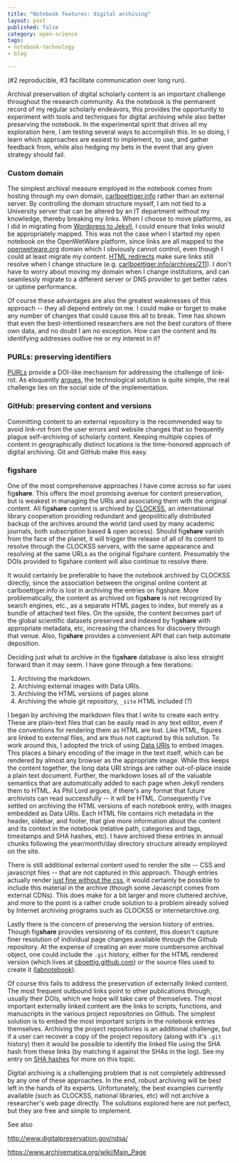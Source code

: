 ```yaml
---
title: "Notebook features: digital archiving"
layout: post
published: false
category: open-science
tags: 
- notebook-technology
- blog

---
```



(#2 reproducible, #3 facilitate communication over long run).

Archival preservation of digital scholarly content is an important challenge throughout the research community.  As the notebook is the permanent record of my regular scholarly endeavors, this provides the opportunity to experiment with tools and techniques for digital archiving while also better preserving the notebook. In the experimental spirit that drives all my exploration here, I am testing several ways to accomplish this.  In so doing, I learn which approaches are easiest to implement, to use, and gather feedback from, while also hedging my bets in the event that any given strategy should fail.  

<!-- Before considering the potential solutions to archival preservation it is worth discussing the more common challenges any such approach must overcome. The [link rot](). 

Preserve content
Handle versions

-->

### Custom domain

The simplest archival measure employed in the notebook comes from hosting through my own domain, [carlboettiger.info](http://carlboettiger.info) rather than an external server.  By controlling the domain structure myself, I am not tied to a University server that can be altered by an IT department without my knowledge, thereby breaking my links.  When I choose to move platforms, as I did in migrating from [Wordpress to Jekyll](), I could ensure that links would be appropriately mapped.  This was not the case when I started my open notebook on the OpenWetWare platform, since links are all mapped to the [openwetware.org](http://openwetware.org) domain which I obviously cannot control, even though I could at least migrate my content.  [HTML redirects]() make sure links still resolve when I change structure (e.g. [carlboettiger.info/archives/211](http://carlboettiger.info/archives/211)).  I don't have to worry about moving my domain when I change institutions, and can seamlessly migrate to a different server or DNS provider to get better rates or uptime performance.  

Of course these advantages are also the greatest weaknesses of this approach -- they all depend entirely on me. I could make or forget to make any number of changes that could cause this all to break.  Time has shown that even the best-intentioned researchers are not the best curators of there own data, and no doubt I am no exception. How can the content and its identifying addresses outlive me or my interest in it? 


### PURLs: preserving identifiers

[PURLs]() provide a DOI-like mechanism for addressing the challenge of link-rot.  As []() eloquently [argues](), the technological solution is quite simple, the real challenge lies on the social side of the implementation.  




### GitHub: preserving content and versions

Committing content to an external repository is the recommended way to avoid link-rot from the user errors and website changes that so frequently plague self-archiving of scholarly content. Keeping multiple copies of content in geographically distinct locations is the time-honored approach of digital archiving.  Git and GitHub make this easy.   

### fig**share**

One of the most comprehensive approaches I have come across so far
uses fig**share**. This offers the most promising avenue for content
preservation, but is weakest in managing the URIs and associating them
with the original content.  All fig**share** content is archived by
[CLOCKSS](http://clockss.org), an international library cooperation
providing redundant and geopolitically distributed backup of the archives
around the world (and used by many academic journals, both subscription
based & open access).  Should fig**share** vanish from the face of the
planet, it will trigger the release of all of its content to resolve
through the CLOCKSS servers, with the same appearance and resolving at
the same URLs as the original figshare content.  Presumably the DOIs
provided to figshare content will also continue to resolve there.

It would certainly be preferable to have the notebook archived by CLOCKSS
directly, since the association between the original online content
at carlboettiger.info is lost in archiving the entries on figshare.
More problematically, the content as archived on fig**share** is not
recognized by search engines, etc., as a separate HTML pages to index,
but merely as a bundle of attached text files. On the upside, the content
becomes part of the global scientific datasets preserved and indexed by
fig**share** with appropriate metadata, etc, increasing the chances for
discovery through that venue. Also, fig**share** provides a convenient
API that can help automate deposition.

Deciding just what to archive in the fig**share** database is also less
straight forward than it may seem.  I have gone through a few iterations:

1. Archiving the markdown.  
2. Archiving external images with Data URIs.  
3. Archiving the HTML versions of pages alone
4. Archiving the whole git repository, `_site` HTML included (?)

I began by archiving the markdown files that I write to create each entry.
These are plain-text files that can be easily read in any text editor,
even if the conventions for rendering them as HTML are lost.  Like HTML,
figures are linked to external files, and are thus not captured by
this solution.  To work around this, I adopted the trick of using [Data
URIs]() to embed images.  This places a binary encoding of the image
in the text itself, which can be rendered by almost any browser as the
appropriate image.  While this keeps the content together, the long
data URI strings are rather out-of-place inside a plain text document.
Further, the markdown loses all of the valuable semantics that are
automatically added to each page when Jekyll renders them to HTML. As
Phil Lord argues, if there's any format that future archivists can read
successfully -- it will be HTML. Consequently I've settled on archiving
the HTML versions of each notebook entry, with images embedded as Data
URIs.  Each HTML file contains rich metadata in the header, sidebar,
and footer, that give more information about the content and its context
in the notebook (relative path, categories and tags, timestamps and SHA
hashes, etc). I have archived these entries in annual chunks following
the year/month/day directory structure already employed on the site.

There is still additional external content used to render the
site -- CSS and javascript files -- that are not captured in this
approach. Though entries actually render [just fine without the css](),
it would certainly be possible to include this material in the archive
(though some Javascript comes from external CDNs).  This does make for a
bit larger and more cluttered archive, and more to the point is a rather
crude solution to a problem already solved by Internet archiving programs
such as CLOCKSS or internetarchive.org.


Lastly there is the concern of preserving the version history of
entries.  Though fig**share** provides versioning of its content,
this doesn't capture finer resolution of individual page changes
available through the Github repository.  At the expense of creating
an ever more cumbersome archival object, one could include the
`.git` history, either for the HTML rendered version (which lives at
[cboettig.github.com](https://github.com/cboettig/cboettig.github.com/))
or the source files used to create it
([labnotebook](https://github.com/cboettig/labnotebook)).

Of course this fails to address the preservation of externally
linked content. The most frequent outbound links point to other
publications through, usually their DOIs, which we hope will take care of
themselves. The most important externally linked content are the links to
scripts, functions, and manuscripts in the various project repositories
on Github.  The simplest solution is to embed the most important scripts
in the notebook entries themselves.  Archiving the project repositories
is an additional challenge, but if a user can recover a copy of the
project repository (along with it's `.git` history) then it would be
possible to identify the linked file using the SHA hash from these
links (by matching it against the SHAs in the log).  See my entry on
[SHA hashes]() for more on this topic.

Digital archiving is a challenging problem that is not completely
addressed by any one of these approaches.  In the end, robust archiving
will be best left in the hands of its experts.  Unfortunately, the best
examples currently available (such as CLOCKSS, national libraries, etc)
will not archive a researcher's web page directly.  The solutions explored
here are not perfect, but they are free and simple to implement.


See also 

http://www.digitalpreservation.gov/ndsa/

https://www.archivematica.org/wiki/Main_Page
